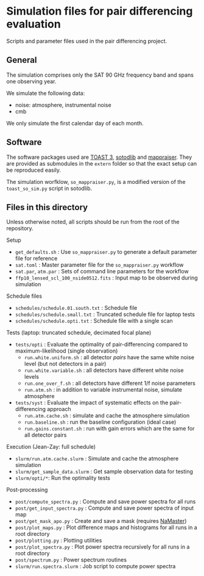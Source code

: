 # Simulation files for pair differencing evaluation

Scripts and parameter files used in the pair differencing project.

## General

The simulation comprises only the SAT 90 GHz frequency band and spans one observing year.

We simulate the following data:

* noise: atmosphere, instrumental noise
* cmb

We only simulate the first calendar day of each month.

## Software

The software packages used are
[TOAST 3](https://github.com/hpc4cmb/toast/tree/toast3),
[sotodlib](https://github.com/simonsobs/sotodlib)
and [mappraiser](https://github.com/B3Dcmb/midapack/tree/gaps-maxL).
They are provided as submodules in the `extern` folder so that the exact setup can be reproduced easily.

The simulation worfklow, `so_mappraiser.py`, is a modified version of the `toast_so_sim.py` script in sotodlib.

## Files in this directory

Unless otherwise noted, all scripts should be run from the root of the repository.

Setup

* `get_defaults.sh` : Use `so_mappraiser.py` to generate a default parameter file for reference
* `sat.toml` : Master parameter file for the `so_mappraiser.py` workflow
* `sat.par`, `atm.par` : Sets of command line parameters for the workflow
* `ffp10_lensed_scl_100_nside0512.fits` : Input map to be observed during simulation

Schedule files

* `schedules/schedule.01.south.txt` : Schedule file
* `schedules/schedule.small.txt` : Truncated schedule file for laptop tests
* `schedules/schedule.opti.txt` : Schedule file with a single scan

Tests (laptop: truncated schedule, decimated focal plane)

* `tests/opti` : Evaluate the optimality of pair-differencing compared to maximum-likelihood (single observation)
  * `run.white.uniform.sh` : all detector _pairs_ have the same white noise level (but not detectors in a pair)
  * `run.white.variable.sh` : all detectors have different white noise levels
  * `run.one_over_f.sh` : all detectors have different 1/f noise parameters
  * `run.atm.sh` : in addition to variable instrumental noise, simulate atmosphere
* `tests/syst` : Evaluate the impact of systematic effects on the pair-differencing approach
  * `run.atm.cache.sh` : simulate and cache the atmosphere simulation
  * `run.baseline.sh` : run the baseline configuration (ideal case)
  * `run.gains.constant.sh` : run with gain errors which are the same for all detector pairs

Execution (Jean-Zay: full schedule)

* `slurm/run.atm.cache.slurm` : Simulate and cache the atmosphere simulation
* `slurm/get_sample_data.slurm` : Get sample observation data for testing
* `slurm/opti/*`: Run the optimality tests

Post-processing

* `post/compute_spectra.py` : Compute and save power spectra for all runs
* `post/get_input_spectra.py` : Compute and save power spectra of input map
* `post/get_mask_apo.py` : Create and save a mask (requires [NaMaster](https://namaster.readthedocs.io))
* `post/plot_maps.py` : Plot difference maps and histograms for all runs in a root directory
* `post/plotting.py` : Plotting utilities
* `post/plot_spectra.py` : Plot power spectra recursively for all runs in a root directory
* `post/spectrum.py` : Power spectrum routines
* `slurm/run.spectra.slurm` : Job script to compute power spectra
